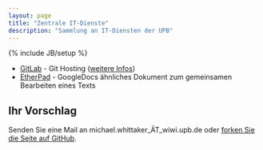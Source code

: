 ```yaml
---
layout: page
title: "Zentrale IT-Dienste"
description: "Sammlung an IT-Diensten der UPB"
---
```

{% include JB/setup %}

* [GitLab](https://git.cs.upb.de/) - Git Hosting ([weitere Infos](http://www.cs.uni-paderborn.de/irb/dienste/git-server.html))
* [EtherPad](http://etherpad.cs.uni-paderborn.de/) - GoogleDocs ähnliches Dokument zum gemeinsamen Bearbeiten eines Texts

## Ihr Vorschlag

Senden Sie eine Mail an michael.whittaker_ÄT_wiwi.upb.de oder [forken Sie die Seite auf GitHub](https://github.com/MyUPB/myupb.github.io).